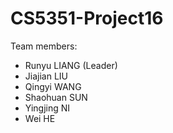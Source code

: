 # CS5351-Project16
Team members:
- Runyu LIANG (Leader)
- Jiajian LIU
- Qingyi WANG
- Shaohuan SUN
- Yingjing NI
- Wei HE
